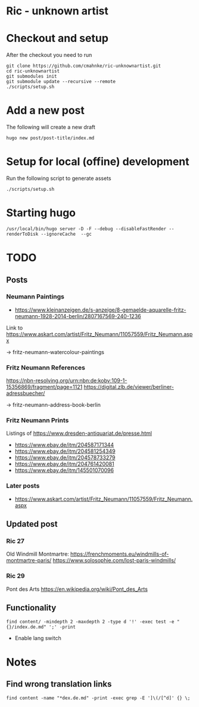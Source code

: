 Ric - unknown artist
===================

# Checkout and setup

After the checkout you need to run

```
git clone https://github.com/cmahnke/ric-unknownartist.git
cd ric-unknownartist
git submodules init
git submodule update --recursive --remote
./scripts/setup.sh
```

# Add a new post

The following will create a new draft

```
hugo new post/post-title/index.md
```

# Setup for local (offine) development

Run the following script to generate assets

```
./scripts/setup.sh
```

# Starting hugo

```
/usr/local/bin/hugo server -D -F --debug --disableFastRender --renderToDisk --ignoreCache  --gc
```

# TODO

## Posts

### Neumann Paintings
* https://www.kleinanzeigen.de/s-anzeige/8-gemaelde-aquarelle-fritz-neumann-1928-2014-berlin/2807167569-240-1236

Link to https://www.askart.com/artist/Fritz_Neumann/11057559/Fritz_Neumann.aspx

-> fritz-neumann-watercolour-paintings

### Fritz Neumann References

https://nbn-resolving.org/urn:nbn:de:kobv:109-1-15356869/fragment/page=1121
https://digital.zlb.de/viewer/berliner-adressbuecher/

-> fritz-neumann-address-book-berlin

### Fritz Neumann Prints

Listings of https://www.dresden-antiquariat.de/presse.html
* https://www.ebay.de/itm/204587171344
* https://www.ebay.de/itm/204581254349
* https://www.ebay.de/itm/204578733279
* https://www.ebay.de/itm/204761420081
* https://www.ebay.de/itm/145501070096

### Later posts

* https://www.askart.com/artist/Fritz_Neumann/11057559/Fritz_Neumann.aspx


## Updated post

### Ric 27
Old Windmill Montmartre: https://frenchmoments.eu/windmills-of-montmartre-paris/
https://www.solosophie.com/lost-paris-windmills/

### Ric 29
Pont des Arts https://en.wikipedia.org/wiki/Pont_des_Arts

## Functionality

```
find content/ -mindepth 2 -maxdepth 2 -type d '!' -exec test -e "{}/index.de.md" ';' -print
```

* Enable lang switch

# Notes

## Find wrong translation links

```
find content -name "*dex.de.md" -print -exec grep -E ']\(/[^d]' {} \;
```
